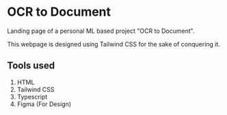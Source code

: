 # **OCR to Document**

Landing page of a personal ML based project "OCR to Document".

This webpage is designed using Tailwind CSS for the sake of conquering it.

## Tools used
1. HTML
2. Tailwind CSS
3. Typescript
4. Figma (For Design)